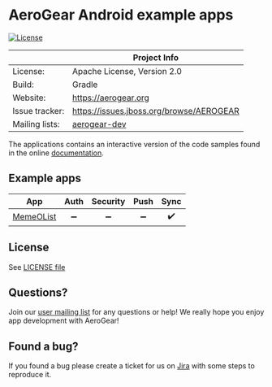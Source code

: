# AeroGear Android example apps

[![License](https://img.shields.io/badge/-Apache%202.0-blue.svg)](https://opensource.org/s/Apache-2.0)

|                 | Project Info                                                     |
| --------------- | ---------------------------------------------------------------- |
| License:        | Apache License, Version 2.0                                      |
| Build:          | Gradle                                                           |
| Website:        | https://aerogear.org                                             |
| Issue tracker:  | https://issues.jboss.org/browse/AEROGEAR                         |
| Mailing lists:  | [aerogear-dev](https://groups.google.com/forum/#!forum/aerogear) |

The applications contains an interactive version of the code samples found in the online [documentation](https://docs.aerogear.org).

## Example apps

| App                                      | Auth               | Security           | Push                | Sync               |
|------------------------------------------|:------------------:|:------------------:|:-------------------:|:------------------:|
| [MemeOList](memeolist)                   | :heavy_minus_sign: | :heavy_minus_sign: | :heavy_minus_sign: |  :heavy_check_mark: |

## License 

See [LICENSE file](./LICENSE)

## Questions?

Join our [user mailing list](https://groups.google.com/forum/#!forum/aerogear) for any questions or help! We really hope you enjoy app development with AeroGear!

## Found a bug?

If you found a bug please create a ticket for us on [Jira](https://issues.jboss.org/browse/AEROGEAR) with some steps to reproduce it.

